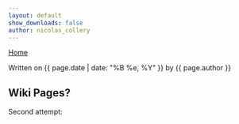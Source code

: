 ```yaml
---
layout: default
show_downloads: false
author: nicolas_collery
---
```


[Home]({{site.baseurl}}/index.html)

<div class="date"> 
Written on {{ page.date | date: "%B %e, %Y" }} by {{ page.author }}  
</div>

## Wiki Pages?

Second attempt:
<ul>
  
</ul>